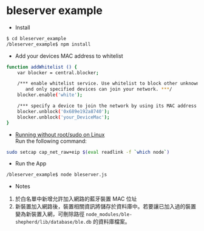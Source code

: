 # bleserver example 

* Install
```sh  
$ cd bleserver_example  
/bleserver_example$ npm install
```

* Add your devices MAC address to whitelist
```sh  
function addWhitelist () {
    var blocker = central.blocker;

    /*** enable whitelist service. Use whitelist to block other unknown/unwanted BLE devices,
       and only specified devices can join your network. ***/
    blocker.enable('white');

    /*** specify a device to join the network by using its MAC address ***/
    blocker.unblock('0x689e192a8740');  
    blocker.unblock('your_DeviceMac');  
}
```

* [Running without root/sudo on Linux](https://github.com/noble/noble#running-without-rootsudo)  
Run the following command:  
```sh 
sudo setcap cap_net_raw+eip $(eval readlink -f `which node`) 
```

* Run the App
```sh  
/bleserver_example$ node bleserver.js
```

* Notes  
1. 於白名單中新增允許加入網路的藍牙裝置 MAC 位址
2. 新裝置加入網路後，裝置相關資訊將儲存於資料庫中。若要讓已加入過的裝置變為新裝置入網，可刪除路徑 `node_modules/ble-shepherd/lib/database/ble.db` 的資料庫檔案。
